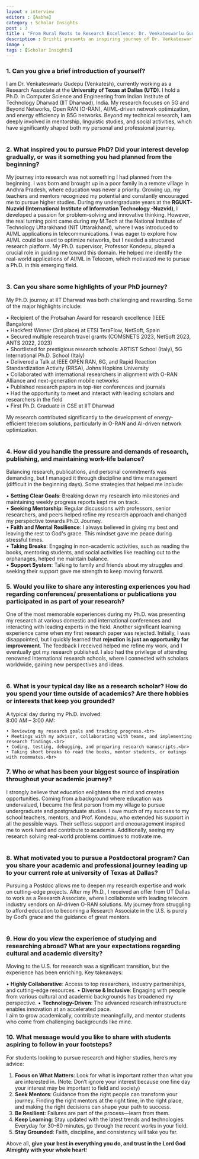```yaml
---
layout : interview
editors : [Aabha]
category : Scholar Insights
post : 3
title : "From Rural Roots to Research Excellence: Dr. Venkateswarlu Gudepu’s Academic Journey"
description : Drishti presents an inspiring journey of Dr. Venkateswarlu Gudepu, the first Ph.D. graduate in CSE from IIT Dharwad. From overcoming challenges to pioneering research in AI-driven telecom, his story is one of resilience, achievements, and valuable lessons. Dive into the interview to explore his experiences, setbacks, and message for aspiring researchers!
image :
tags : [Scholar Insights]
---
```


### 1.	Can you give a brief introduction of yourself?
I am Dr. Venkateswarlu Gudepu (Venkatesh), currently working as a Research Associate at the **University of Texas at Dallas (UTD)**. I hold a Ph.D. in Computer Science and Engineering from Indian Institute of Technology Dharwad (IIT Dharwad), India. My research focuses on 5G and Beyond Networks, Open RAN (O-RAN), AI/ML-driven network optimization, and energy efficiency in B5G networks.
Beyond my technical research, I am deeply involved in mentorship, linguistic studies, and social activities, which have significantly shaped both my personal and professional journey.
<br><br>

### 2.	What inspired you to pursue PhD? Did your interest develop gradually, or was it something you had planned from the beginning?
My journey into research was not something I had planned from the beginning. I was born and brought up in a poor family in a remote village in Andhra Pradesh, where education was never a priority. Growing up, my teachers and mentors recognized my potential and constantly encouraged me to pursue higher studies.
During my undergraduate years at the **RGUKT-Nuzvid (International Institute of Information Technology -Nuzvid)**, I developed a passion for problem-solving and innovative thinking. However, the real turning point came during my M.Tech at the National Institute of Technology Uttarakhand (NIT Uttarakhand), where I was introduced to AI/ML applications in telecommunications. I was eager to explore how AI/ML could be used to optimize networks, but I needed a structured research platform.
My Ph.D. supervisor, Professor Kondepu, played a crucial role in guiding me toward this domain. He helped me identify the real-world applications of AI/ML in Telecom, which motivated me to pursue a Ph.D. in this emerging field.
<br><br>

### 3.	 Can you share some highlights of your PhD journey? 
My Ph.D. journey at IIT Dharwad was both challenging and rewarding. Some of the major highlights include:<br>

• Recipient of the Protsahan Award for research excellence (IEEE Bangalore)<br>
• Hackfest Winner (3rd place) at ETSI TeraFlow, NetSoft, Spain<br>
• Secured multiple research travel grants (COMSNETS 2023, NetSoft 2023, ANTS 2022, 2023)<br>
• Shortlisted for prestigious research schools: ARTIST School (Italy), 5G International Ph.D. School (Italy)<br>
• Delivered a Talk at IEEE OPEN RAN, 6G, and Rapid Reaction Standardization Activity (RRSA), Johns Hopkins University<br>
• Collaborated with international researchers in alignment with O-RAN Alliance and next-generation mobile networks<br>
• Published research papers in top-tier conferences and journals<br> 
• Had the opportunity to meet and interact with leading scholars and researchers in the field<br>
• First Ph.D. Graduate in CSE at IIT Dharwad<br>

My research contributed significantly to the development of energy-efficient telecom solutions, particularly in O-RAN and AI-driven network optimization.
<br><br>

### 4.	How did you handle the pressure and demands of research, publishing, and maintaining work-life balance?
Balancing research, publications, and personal commitments was demanding, but I managed it through discipline and time management (difficult in the beginning days). Some strategies that helped me include:<br>

• **Setting Clear Goals**: Breaking down my research into milestones and maintaining weekly progress reports kept me on track.<br>
• **Seeking Mentorship**: Regular discussions with professors, senior researchers, and peers helped refine my research approach and changed my perspective towards Ph.D. Journey.<br>
• **Faith and Mental Resilience**: I always believed in giving my best and leaving the rest to God's grace. This mindset gave me peace during stressful times.<br>
• **Taking Breaks**: Engaging in non-academic activities, such as reading the books, mentoring students, and social activities like reaching out to the orphanages, helped me maintain balance.<br>
• **Support System**: Talking to family and friends about my struggles and seeking their support gave me strength to keep moving forward.<br>


### 5.	Would you like to share any interesting experiences you had regarding conferences/ presentations or publications you participated in as part of your research?
One of the most memorable experiences during my Ph.D. was presenting my research at various domestic and international conferences and interacting with leading experts in the field.
Another significant learning experience came when my first research paper was rejected. Initially, I was disappointed, but I quickly learned that **rejection is just an opportunity for improvement**. The feedback I received helped me refine my work, and I eventually got my research published.
I also had the privilege of attending renowned international research schools, where I connected with scholars worldwide, gaining new perspectives and ideas.
<br><br>

### 6.	What is your typical day like as a research scholar? How do you spend your time outside of academics? Are there hobbies or interests that keep you grounded?
A typical day during my Ph.D. involved:<br>
8:00 AM – 3:00 AM:

    • Reviewing my research goals and tracking progress.<br>
    • Meetings with my advisor, collaborating with teams, and implementing research findings.<br>
    • Coding, testing, debugging, and preparing research manuscripts.<br>
    • Taking short breaks to read the books, mentor students, or outings with roommates.<br>
  

### 7.	Who or what has been your biggest source of inspiration throughout your academic journey?
I strongly believe that education enlightens the mind and creates opportunities. Coming from a background where education was undervalued, I became the first person from my village to pursue undergraduate and postgraduate studies.
I owe much of my success to my school teachers, mentors, and Prof. Kondepu, who extended his support in all the possible ways. Their selfless support and encouragement inspired me to work hard and contribute to academia.
Additionally, seeing my research solving real-world problems continues to motivate me.
<br><br>

### 8.	What motivated you to pursue a Postdoctoral program? Can you share your academic and professional journey leading up to your current role at university of Texas at Dallas?
Pursuing a Postdoc allows me to deepen my research expertise and work on cutting-edge projects. After my Ph.D., I received an offer from UT Dallas to work as a Research Associate, where I collaborate with leading telecom industry vendors on AI-driven O-RAN solutions.
My journey from struggling to afford education to becoming a Research Associate in the U.S. is purely by God’s grace and the guidance of great mentors.
<br><br>

### 9.	How do you view the experience of studying and researching abroad? What are your expectations regarding cultural and academic diversity?
Moving to the U.S. for research was a significant transition, but the experience has been enriching. Key takeaways:

• **Highly Collaborative**: Access to top researchers, industry partnerships, and cutting-edge resources.
• **Diverse & Inclusive**: Engaging with people from various cultural and academic backgrounds has broadened my perspective.
• **Technology-Driven**: The advanced research infrastructure enables innovation at an accelerated pace.
<br>
I aim to grow academically, contribute meaningfully, and mentor students who come from challenging backgrounds like mine.


### 10. What message would you like to share with students aspiring to follow in your footsteps?
For students looking to pursue research and higher studies, here’s my advice:<br>
1.	**Focus on What Matters**: Look for what is important rather than what you are interested in. (Note: Don’t ignore your interest because one fine day your interest may be important to field and society)
2.	**Seek Mentors**: Guidance from the right people can transform your journey. Finding the right mentors at the right time, in the right place, and making the right decisions can shape your path to success.
3.	**Be Resilient**: Failures are part of the process—learn from them.
4.	**Keep Learning**: Stay updated with the latest trends and technologies. Everyday for 30-60 minutes, go through the recent works in your field.
5.	**Stay Grounded**: Faith, discipline, and consistency will take you far.

Above all, **give your best in everything you do, and trust in the Lord God Almighty with your whole heart**!

